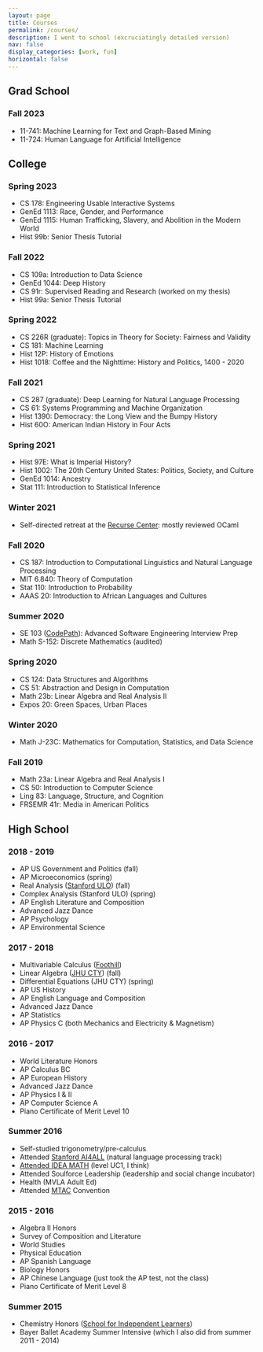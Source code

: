 ```yaml
---
layout: page
title: Courses
permalink: /courses/
description: I went to school (excruciatingly detailed version)
nav: false
display_categories: [work, fun]
horizontal: false
---
```

## Grad School
### Fall 2023
- 11-741: Machine Learning for Text and Graph-Based Mining
- 11-724: Human Language for Artificial Intelligence

## College
### Spring 2023
- CS 178: Engineering Usable Interactive Systems
- GenEd 1113: Race, Gender, and Performance
- GenEd 1115: Human Trafficking, Slavery, and Abolition in the Modern World
- Hist 99b: Senior Thesis Tutorial

### Fall 2022
- CS 109a: Introduction to Data Science
- GenEd 1044: Deep History
- CS 91r: Supervised Reading and Research (worked on my thesis)
- Hist 99a: Senior Thesis Tutorial

### Spring 2022
- CS 226R (graduate): Topics in Theory for Society: Fairness and Validity
- CS 181: Machine Learning
- Hist 12P: History of Emotions
- Hist 1018: Coffee and the Nighttime: History and Politics, 1400 - 2020

### Fall 2021
- CS 287 (graduate): Deep Learning for Natural Language Processing
- CS 61: Systems Programming and Machine Organization
- Hist 1390: Democracy: the Long View and the Bumpy History
- Hist 60O: American Indian History in Four Acts

### Spring 2021
- Hist 97E: What is Imperial History?
- Hist 1002: The 20th Century United States: Politics, Society, and Culture
- GenEd 1014: Ancestry
- Stat 111: Introduction to Statistical Inference

### Winter 2021
- Self-directed retreat at the [Recurse Center](https://www.recurse.com/): mostly reviewed OCaml

### Fall 2020
- CS 187: Introduction to Computational Linguistics and Natural Language Processing
- MIT 6.840: Theory of Computation
- Stat 110: Introduction to Probability
- AAAS 20: Introduction to African Languages and Cultures

### Summer 2020
- SE 103 ([CodePath](https://www.codepath.org/)): Advanced Software Engineering Interview Prep
- Math S-152: Discrete Mathematics (audited)

### Spring 2020
- CS 124: Data Structures and Algorithms
- CS 51: Abstraction and Design in Computation
- Math 23b: Linear Algebra and Real Analysis II
- Expos 20: Green Spaces, Urban Places

### Winter 2020
- Math J-23C: Mathematics for Computation, Statistics, and Data Science

### Fall 2019
- Math 23a: Linear Algebra and Real Analysis I
- CS 50: Introduction to Computer Science
- Ling 83: Language, Structure, and Cognition
- FRSEMR 41r: Media in American Politics

## High School
### 2018 - 2019
- AP US Government and Politics (fall)
- AP Microeconomics (spring)
- Real Analysis ([Stanford ULO](https://ulo.stanford.edu/mathematics)) (fall)
- Complex Analysis (Stanford ULO) (spring)
- AP English Literature and Composition
- Advanced Jazz Dance
- AP Psychology
- AP Environmental Science

### 2017 - 2018
- Multivariable Calculus ([Foothill](https://foothill.edu/))
- Linear Algebra ([JHU CTY](https://cty.jhu.edu/)) (fall)
- Differential Equations (JHU CTY) (spring)
- AP US History
- AP English Language and Composition
- Advanced Jazz Dance
- AP Statistics
- AP Physics C (both Mechanics and Electricity & Magnetism)

### 2016 - 2017
- World Literature Honors
- AP Calculus BC
- AP European History
- Advanced Jazz Dance
- AP Physics I & II
- AP Computer Science A
- Piano Certificate of Merit Level 10

### Summer 2016
- Self-studied trigonometry/pre-calculus
- Attended [Stanford AI4ALL](https://hai.stanford.edu/stanford-ai4all) (natural language processing track)
- [Attended IDEA MATH](https://ideamath.education/) (level UC1, I think)
- Attended Soulforce Leadership (leadership and social change incubator)
- Health (MVLA Adult Ed)
- Attended [MTAC](https://www.mtac.org/) Convention

### 2015 - 2016
- Algebra II Honors
- Survey of Composition and Literature
- World Studies
- Physical Education
- AP Spanish Language
- Biology Honors
- AP Chinese Language (just took the AP test, not the class)
- Piano Certificate of Merit Level 8

### Summer 2015
- Chemistry Honors ([School for Independent Learners](https://sileducation.org/))
- Bayer Ballet Academy Summer Intensive (which I also did from summer 2011 - 2014)
